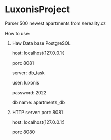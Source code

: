 # LuxonisProject
Parser 500 newest apartments from sereality.cz

How to use:

1) Haw Data base PostgreSQL

    host: localhost(127.0.0.1:)
    
    port: 8081
    
    server: db_task
    
    user: luxonis
    
    password: 2022
    
    db name: apartments_db
    
    
    
2) HTTP server:  port: 8081

    host: localhost(127.0.0.1:)
    
    port: 8080
